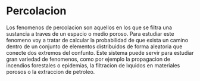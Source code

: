 # Percolacion
Los fenomenos de percolacion son aquellos en los que se filtra una sustancia a traves de un
espacio o medio poroso. Para estudiar este fenomeno voy a tratar de calcular la probabilidad
de que exista un camino dentro de un conjunto de elementos distribuidos de forma aleatoria que
conecte dos extremos del confunto. Este sistema puede servir para estudiar gran variedad de
fenomenos, como por ejemplo la propagacion de incendios forestales o epidemias, la filtracion
de lıquidos en materiales porosos o la extraccion de petroleo.
